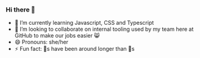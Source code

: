 ### Hi there 👋

- 🌱 I’m currently learning Javascript, CSS and Typescript
- 👯 I’m looking to collaborate on internal tooling used by my team here at GitHub to make our jobs easier 😸
- 😄 Pronouns: she/her
- ⚡ Fun fact: 🦈s have been around longer than 🌲s
